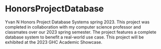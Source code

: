 # HonorsProjectDatabase
Yvan N Honors Project Database Systems spring 2023. This project was completed in collaboration with my computer science professor and classmates 
over our 2023 spring semester. The project features a complete database system to benefit a real-world use case. This project will be 
exhibited at the 2023 GHC Academic Showcase. 

